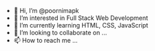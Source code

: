 - 👋 Hi, I’m @poornimapk
- 👀 I’m interested in Full Stack Web Development
- 🌱 I’m currently learning HTML, CSS, JavaScript
- 💞️ I’m looking to collaborate on ...
- 📫 How to reach me ...

<!---
poornimapk/poornimapk is a ✨ special ✨ repository because its `README.md` (this file) appears on your GitHub profile.
You can click the Preview link to take a look at your changes.
--->
